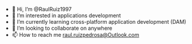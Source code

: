 - 👋 Hi, I’m @RaulRuiz1997
- 👀 I’m interested in applications development
- 🌱 I’m currently learning cross-platform application development (DAM)
- 💞️ I’m looking to collaborate on anywhere
- 📫 How to reach me raul.ruizpedrosa@Outlook.com

<!---
RaulRuiz1997/RaulRuiz1997 is a ✨ special ✨ repository because its `README.md` (this file) appears on your GitHub profile.
You can click the Preview link to take a look at your changes.
--->
